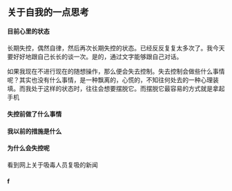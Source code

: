 ## 关于自我的一点思考

#### 目前心里的状态

长期失控，偶然自律，然后再次长期失控的状态。已经反反复复太多次了。我今天要好好地跟自己长长的谈一次。是的，通过文字能够跟自己对话。

如果我现在不进行现在的随想操作，那么便会失去控制。失去控制会做些什么事情呢？其实也没有什么事情，是一种飘离的，心慌的，不知往何处去的一种心理装填。而我处于这样的状态时，往往会想要摆脱它。而摆脱它最容易的方式就是拿起手机

#### 失控前做了什么事情

#### 我以前的措施是什么

#### 为什么会失控呢

看到网上关于吸毒人员复吸的新闻

#### f
